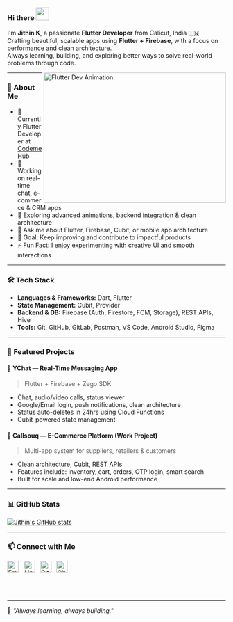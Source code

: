 ### Hi there <img src="https://emojis.slackmojis.com/emojis/images/1577305505/7373/hand_wave.gif?1577305505" width="30"/>

I'm **Jithin K**, a passionate **Flutter Developer** from Calicut, India 🇮🇳  
Crafting beautiful, scalable apps using **Flutter + Firebase**, with a focus on performance and clean architecture.  
Always learning, building, and exploring better ways to solve real-world problems through code.

<img align="right" alt="Flutter Dev Animation" src="https://media.giphy.com/media/qgQUggAC3Pfv687qPC/giphy.gif" width="420" height="300" />

---

### 🚀 About Me

- 💼 Currently Flutter Developer at [Codeme Hub](https://codemehub.com)
- 📱 Working on real-time chat, e-commerce & CRM apps
- 🌱 Exploring advanced animations, backend integration & clean architecture
- 💬 Ask me about Flutter, Firebase, Cubit, or mobile app architecture
- 🎯 Goal: Keep improving and contribute to impactful products
- ⚡ Fun Fact: I enjoy experimenting with creative UI and smooth interactions

---

### 🛠 Tech Stack

- **Languages & Frameworks:** Dart, Flutter  
- **State Management:** Cubit, Provider  
- **Backend & DB:** Firebase (Auth, Firestore, FCM, Storage), REST APIs, Hive  
- **Tools:** Git, GitHub, GitLab, Postman, VS Code, Android Studio, Figma  

---

### 📌 Featured Projects

#### 🔹 YChat — Real-Time Messaging App
> Flutter + Firebase + Zego SDK  
- Chat, audio/video calls, status viewer  
- Google/Email login, push notifications, clean architecture  
- Status auto-deletes in 24hrs using Cloud Functions  
- Cubit-powered state management

#### 🔹 Callsouq — E-Commerce Platform (Work Project)
> Multi-app system for suppliers, retailers & customers  
- Clean architecture, Cubit, REST APIs  
- Features include: inventory, cart, orders, OTP login, smart search  
- Built for scale and low-end Android performance

---

### 📊 GitHub Stats

<a href="https://github.com/jithinkjclt">
 <img align="center" src="https://github-readme-stats.vercel.app/api?username=jithinkjclt&show_icons=true&theme=light&line_height=27" alt="Jithin's GitHub stats"/>
</a>

---
### 📫 Connect with Me

<p align="left">
  <a href="mailto:jithinkjclt@gmail.com" target="_blank">
    <img src="https://cdn-icons-png.flaticon.com/512/732/732200.png" width="26px" alt="Email" />
  </a>
  &nbsp;
  <a href="https://linkedin.com/in/jithincalicut" target="_blank">
    <img src="https://cdn-icons-png.flaticon.com/512/174/174857.png" width="26px" alt="LinkedIn" />
  </a>
  &nbsp;
  <a href="https://github.com/jithinkjclt" target="_blank">
    <img src="https://cdn-icons-png.flaticon.com/512/733/733553.png" width="26px" alt="GitHub" />
  </a>
  &nbsp;
  <a href="https://gitlab.com/jithinkjclt" target="_blank">
    <img src="https://cdn-icons-png.flaticon.com/512/5968/5968853.png" width="26px" alt="GitLab" />
  </a>
</p>


<br/><br/>

---

🧠 *"Always learning, always building."*
